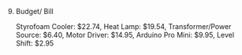 9. Budget/ Bill

<ul> Styrofoam Cooler: $22.74, Heat Lamp: $19.54, Transformer/Power Source: $6.40, Motor Driver: $14.95, Arduino Pro Mini: $9.95, Level Shift: $2.95 </ul>

